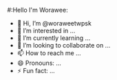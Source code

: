 #:Hello I'm Worawee:
- 👋 Hi, I’m @woraweetwpsk
- 👀 I’m interested in ...
- 🌱 I’m currently learning ...
- 💞️ I’m looking to collaborate on ...
- 📫 How to reach me ...
- 😄 Pronouns: ...
- ⚡ Fun fact: ...

<!---
woraweetwpsk/woraweetwpsk is a ✨ special ✨ repository because its `README.md` (this file) appears on your GitHub profile.
You can click the Preview link to take a look at your changes.
--->
